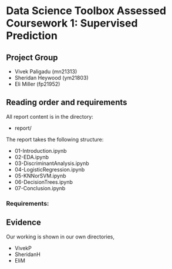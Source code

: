 # Data Science Toolbox Assessed Coursework 1: Supervised Prediction

## Project Group

- Vivek Paligadu (mn21313)
- Sheridan Heywood (ym21803)
- Eli Miller (fp21952)

## Reading order and requirements

All report content is in the directory:

* report/

The report takes the following structure:

* 01-Introduction.ipynb
* 02-EDA.ipynb
* 03-DiscriminantAnalysis.ipynb
* 04-LogisticRegression.ipynb
* 05-KNNorSVM.ipynb
* 06-DecisionTrees.ipynb
* 07-Conclusion.ipynb

### Requirements:



## Evidence

Our working is shown in our own directories,

* VivekP
* SheridanH
* EliM

